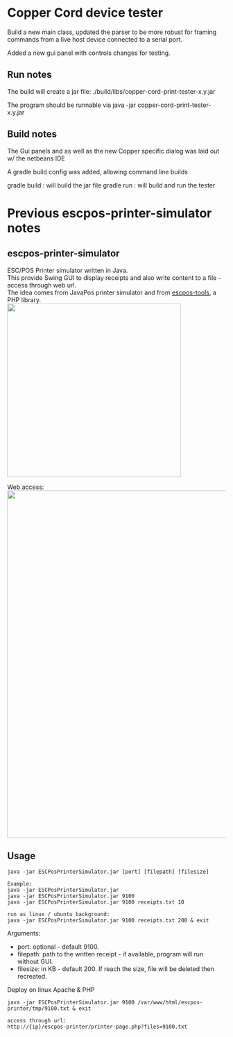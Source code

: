 # Copper Cord device tester

Build a new main class, updated the parser to be more robust for
framing commands from a live host device connected to a serial port.

Added a new gui panel with controls changes for testing.

## Run notes

The build will create a jar file: ./build/libs/copper-cord-print-tester-x.y.jar

The program should be runnable via java -jar copper-cord-print-tester-x.y.jar


## Build notes
The Gui panels and as well as the new Copper specific
dialog was laid out w/ the netbeans IDE

A gradle build config was added, allowing command line builds

gradle build : will build the jar file
gradle run   : will build and run the tester




# Previous escpos-printer-simulator notes

## escpos-printer-simulator
ESC/POS Printer simulator written in Java.  
This provide Swing GUI to display receipts and also write content to a file - access through web url.  
The idea comes from JavaPos printer simulator and from [escpos-tools](https://github.com/receipt-print-hq/escpos-tools), a PHP library.  
<img src="./docs/escpos-printer-simulator.png" width="400">   

Web access:
<img src="./docs/escpos-web.png" width="800">   
## Usage
```
java -jar ESCPosPrinterSimulator.jar [port] [filepath] [filesize]

Example:
java -jar ESCPosPrinterSimulator.jar
java -jar ESCPosPrinterSimulator.jar 9100
java -jar ESCPosPrinterSimulator.jar 9100 receipts.txt 10

run as linux / ubuntu background:
java -jar ESCPosPrinterSimulator.jar 9100 receipts.txt 200 & exit
```
Arguments:
- port: optional - default 9100.  
- filepath: path to the written receipt - if available, program will run without GUI.  
- filesize: in KB - default 200. If reach the size, file will be deleted then recreated.  

Deploy on linux Apache & PHP 
```
java -jar ESCPosPrinterSimulator.jar 9100 /var/www/html/escpos-printer/tmp/9100.txt & exit  

access through url:  
http://{ip}/escpos-printer/printer-page.php?files=9100.txt  
```